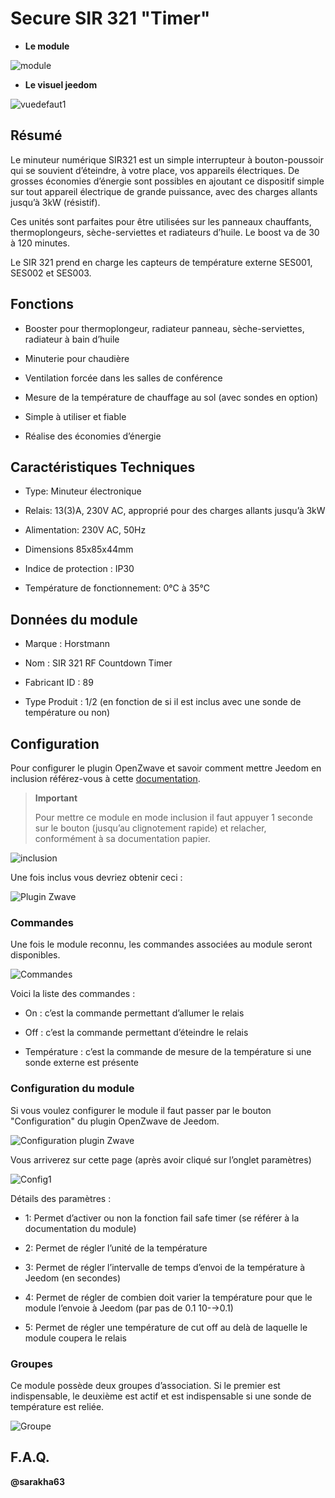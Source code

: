 Secure SIR 321 "Timer"
======================

-   **Le module**

![module](images/secure.sir321/module.jpg)

-   **Le visuel jeedom**

![vuedefaut1](images/secure.sir321/vuedefaut1.jpg)

Résumé
------

Le minuteur numérique SIR321 est un simple interrupteur à
bouton-poussoir qui se souvient d’éteindre, à votre place, vos appareils
électriques. De grosses économies d’énergie sont possibles en ajoutant
ce dispositif simple sur tout appareil électrique de grande puissance,
avec des charges allants jusqu’à 3kW (résistif).

Ces unités sont parfaites pour être utilisées sur les panneaux
chauffants, thermoplongeurs, sèche-serviettes et radiateurs d’huile. Le
boost va de 30 à 120 minutes.

Le SIR 321 prend en charge les capteurs de température externe SES001,
SES002 et SES003.

Fonctions
---------

-   Booster pour thermoplongeur, radiateur panneau, sèche-serviettes, radiateur à bain d’huile

-   Minuterie pour chaudière

-   Ventilation forcée dans les salles de conférence

-   Mesure de la température de chauffage au sol (avec sondes en option)

-   Simple à utiliser et fiable

-   Réalise des économies d’énergie

Caractéristiques Techniques
---------------------------

-   Type: Minuteur électronique

-   Relais: 13(3)A, 230V AC, approprié pour des charges allants jusqu’à 3kW

-   Alimentation: 230V AC, 50Hz

-   Dimensions 85x85x44mm

-   Indice de protection : IP30

-   Température de fonctionnement: 0°C à 35°C

Données du module
-----------------

-   Marque : Horstmann

-   Nom : SIR 321 RF Countdown Timer

-   Fabricant ID : 89

-   Type Produit : 1/2 (en fonction de si il est inclus avec une sonde de température ou non)

Configuration
-------------

Pour configurer le plugin OpenZwave et savoir comment mettre Jeedom en
inclusion référez-vous à cette
[documentation](https://doc.jeedom.com/fr_FR/plugins/automation%20protocol/openzwave/).

> **Important**
>
> Pour mettre ce module en mode inclusion il faut appuyer 1 seconde sur
> le bouton (jusqu’au clignotement rapide) et relacher, conformément à
> sa documentation papier.

![inclusion](images/secure.sir321/inclusion.jpg)

Une fois inclus vous devriez obtenir ceci :

![Plugin Zwave](images/secure.sir321/information.jpg)

### Commandes

Une fois le module reconnu, les commandes associées au module seront
disponibles.

![Commandes](images/secure.sir321/commandes.jpg)

Voici la liste des commandes :

-   On : c’est la commande permettant d’allumer le relais

-   Off : c’est la commande permettant d’éteindre le relais

-   Température : c’est la commande de mesure de la température si une sonde externe est présente

### Configuration du module

Si vous voulez configurer le module il faut passer par le bouton
"Configuration" du plugin OpenZwave de Jeedom.

![Configuration plugin Zwave](images/plugin/bouton_configuration.jpg)

Vous arriverez sur cette page (après avoir cliqué sur l’onglet
paramètres)

![Config1](images/secure.sir321/config1.jpg)

Détails des paramètres :

-   1: Permet d’activer ou non la fonction fail safe timer (se référer à la documentation du module)

-   2: Permet de régler l’unité de la température

-   3: Permet de régler l’intervalle de temps d’envoi de la température à Jeedom (en secondes)

-   4: Permet de régler de combien doit varier la température pour que le module l’envoie à Jeedom (par pas de 0.1 10-→0.1)

-   5: Permet de régler une température de cut off au delà de laquelle le module coupera le relais

### Groupes

Ce module possède deux groupes d’association. Si le premier est
indispensable, le deuxième est actif et est indispensable si une sonde
de température est reliée.

![Groupe](images/secure.sir321/groupe.jpg)

F.A.Q.
------

**@sarakha63**
